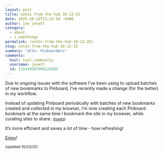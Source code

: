 ```yaml
---
layout: post
title: notes from the hub 10-22-25
date: 2025-10-22T13:22:54 -0400
author: joe jenett
category:
  - about
  - i.webthings
permalink: /notes-from-the-hub-10-22-25/
slug: notes-from-the-hub-10-22-25
summary: "attn: Pinboarders"
comments:
  host: toot.community
  username: jenett
  id: 115419207990224385
---
```

Due to ongoing issues with the software I’ve been using to upload batches of new bookmarks to Pinboard, I’ve recently made a change (for the better) in my workflow.

Instead of updating Pinboard periodically with batches of new bookmarks created and collected in my browser, I’m now creating each Pinboard bookmark at the same time I bookmark the site in my browser, while curating sites to share.  <small>(<a href="https://pinboard.in/howto/">howto</a>)</small>

It’s more efficient and saves a lot of time - how refreshing!

<a href="https://pinboard.in/u:iwebthings">Enjoy</a>!

<small>(updated 10/23/25)</small>





<a href="https://brid.gy/publish/mastodon"></a>